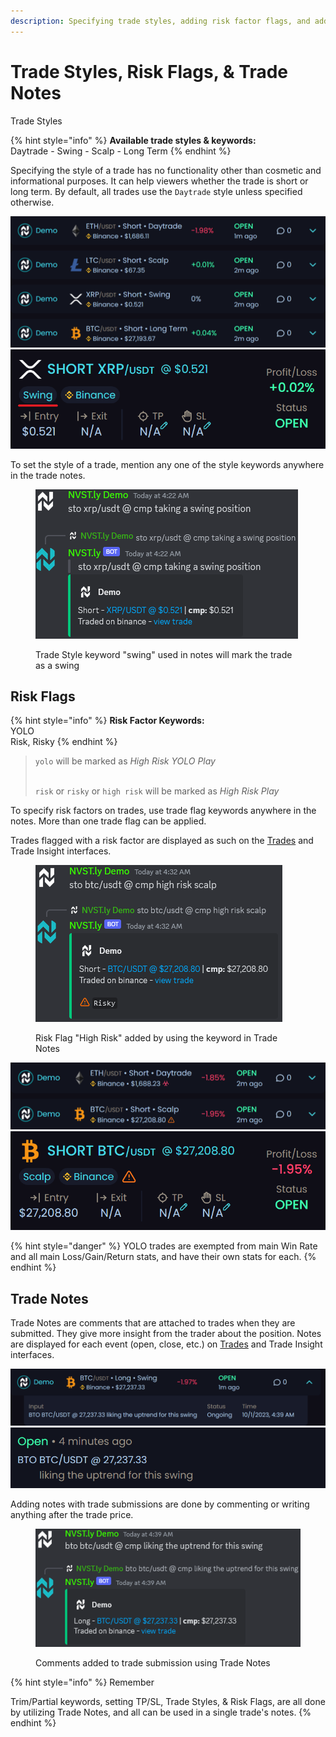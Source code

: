 ```yaml
---
description: Specifying trade styles, adding risk factor flags, and adding notes to trades
---
```


# Trade Styles, Risk Flags, & Trade Notes

Trade Styles

{% hint style="info" %}
**Available trade styles & keywords:**\
Daytrade - Swing - Scalp - Long Term
{% endhint %}

Specifying the style of a trade has no functionality other than cosmetic and informational purposes. It can help viewers whether the trade is short or long term. By default, all trades use the `Daytrade` style unless specified otherwise.&#x20;

![](<../.gitbook/assets/image (236).png>)![](<../.gitbook/assets/image (237).png>)

To set the style of a trade, mention any one of the style keywords anywhere in the trade notes.

<figure><img src="../.gitbook/assets/image (238).png" alt=""><figcaption><p>Trade Style keyword "swing" used in notes will mark the trade as a swing</p></figcaption></figure>

## Risk Flags

{% hint style="info" %}
**Risk Factor Keywords:**\
YOLO\
Risk, Risky
{% endhint %}

> `yolo` will be marked as _High Risk YOLO Play_
>
> \
> `risk` or `risky` or `high risk` will be marked as _High Risk Play_

To specify risk factors on trades, use trade flag keywords anywhere in the notes. More than one trade flag can be applied.

Trades flagged with a risk factor are displayed as such on the [Trades](https://nvst.ly/trades) and Trade Insight interfaces.

<figure><img src="../.gitbook/assets/image (239).png" alt=""><figcaption><p>Risk Flag "High Risk" added by using the keyword in Trade Notes</p></figcaption></figure>

![](<../.gitbook/assets/image (240).png>)![](<../.gitbook/assets/image (241).png>)

{% hint style="danger" %}
YOLO trades are exempted from main Win Rate and all main Loss/Gain/Return stats, and have their own stats for each.
{% endhint %}

## Trade Notes

Trade Notes are comments that are attached to trades when they are submitted. They give more insight from the trader about the position. Notes are displayed for each event (open, close, etc.) on [Trades](https://nvst.ly/trades) and Trade Insight interfaces.

![](<../.gitbook/assets/image (244).png>)![](<../.gitbook/assets/image (245).png>)

Adding notes with trade submissions are done by commenting or writing anything after the trade price.

<figure><img src="../.gitbook/assets/image (242).png" alt=""><figcaption><p>Comments added to trade submission using Trade Notes</p></figcaption></figure>

{% hint style="info" %}
Remember

Trim/Partial keywords, setting TP/SL, Trade Styles, & Risk Flags, are all done by utilizing Trade Notes, and all can be used in a single trade's notes.
{% endhint %}
